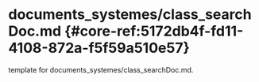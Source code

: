 # documents_systemes/class_searchDoc.md  {#core-ref:5172db4f-fd11-4108-872a-f5f59a510e57}
 
<span class="fixme template"> template for documents_systemes/class_searchDoc.md.</span>
